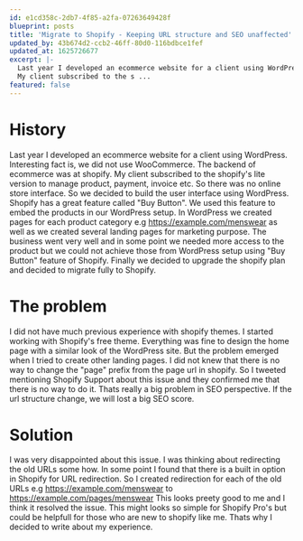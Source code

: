 ```yaml
---
id: e1cd358c-2db7-4f85-a2fa-07263649428f
blueprint: posts
title: 'Migrate to Shopify - Keeping URL structure and SEO unaffected'
updated_by: 43b674d2-ccb2-46ff-80d0-116bdbce1fef
updated_at: 1625726677
excerpt: |-
  Last year I developed an ecommerce website for a client using WordPress. Interesting fact is, we did not use WooCommerce. The backend of ecommerce was at shopify.
  My client subscribed to the s ...
featured: false
---
```

# History 
Last year I developed an ecommerce website for a client using WordPress. Interesting fact is, we did not use WooCommerce. The backend of ecommerce was at shopify. My client subscribed to the shopify's lite version to manage product, payment, invoice etc. So there was no online store interface. So we decided to build the user interface using WordPress. Shopify has a great feature called "Buy Button". We used this feature to embed the products in our WordPress setup. In WordPress we created pages for each product category e.g https://example.com/menswear as well as we created several landing pages for marketing purpose. The business went very well and in some point we needed more access to the product but we could not achieve those from WordPress setup using "Buy Button" feature of Shopify. Finally we decided to upgrade the shopify plan and decided to migrate fully to Shopify. 

# The problem
I did not have much previous experience with shopify themes. I started working with Shopify's free theme. Everything was fine to design the home page with a similar look of the WordPress site. But the problem emerged when I tried to create other landing pages. I did not knew that there is no way to change the "page" prefix from the page url in shopify. So I tweeted mentioning Shopify Support about this issue and they confirmed me that there is no way to do it. Thats really a big problem in SEO perspective. If the url structure change, we will lost a big SEO score. 

# Solution
I was very disappointed about this issue. I was thinking about redirecting the old URLs some how. In some point I found that there is a built in option in Shopify for URL redirection. So I created redirection for each of the old URLs e.g https://example.com/menswear to https://example.com/pages/menswear This looks preety good to me and I think it resolved the issue. This might looks so simple for Shopify Pro's but could be helpfull for those who are new to shopify like me. Thats why I decided to write about my experience.